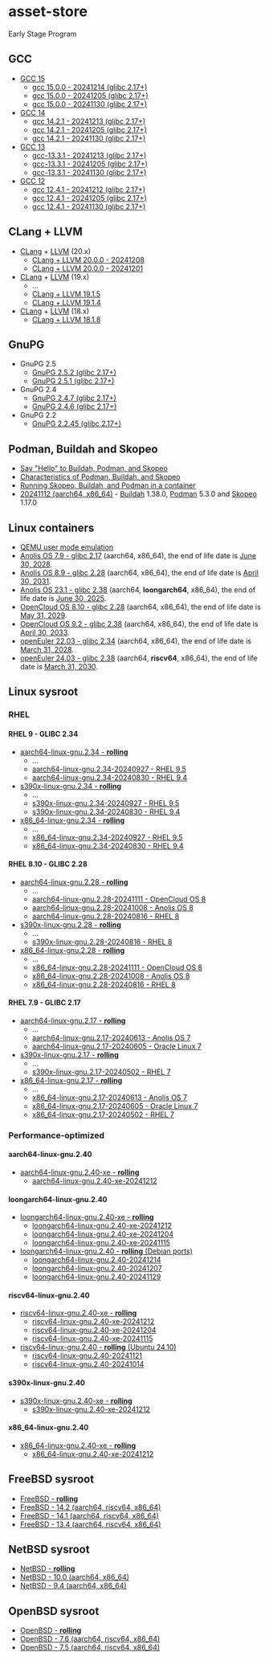# asset-store
Early Stage Program

## GCC
- [GCC 15](https://gcc.gnu.org/gcc-15/changes.html)
    - [gcc 15.0.0 - 20241214 (glibc 2.17+)](https://github.com/songdongsheng/asset-store/releases/tag/gcc-15.0.0-20241214)
    - [gcc 15.0.0 - 20241205 (glibc 2.17+)](https://github.com/songdongsheng/asset-store/releases/tag/gcc-15.0.0-20241205)
    - [gcc 15.0.0 - 20241130 (glibc 2.17+)](https://github.com/songdongsheng/asset-store/releases/tag/gcc-15.0.0-20241130)
- [GCC 14](https://gcc.gnu.org/gcc-14/changes.html)
    - [gcc 14.2.1 - 20241213 (glibc 2.17+)](https://github.com/songdongsheng/asset-store/releases/tag/gcc-14.2.1-20241213)
    - [gcc 14.2.1 - 20241205 (glibc 2.17+)](https://github.com/songdongsheng/asset-store/releases/tag/gcc-14.2.1-20241205)
    - [gcc 14.2.1 - 20241130 (glibc 2.17+)](https://github.com/songdongsheng/asset-store/releases/tag/gcc-14.2.1-20241130)
- [GCC 13](https://gcc.gnu.org/gcc-13/changes.html)
    - [gcc-13.3.1 - 20241213 (glibc 2.17+)](https://github.com/songdongsheng/asset-store/releases/tag/gcc-13.3.1-20241213)
    - [gcc-13.3.1 - 20241205 (glibc 2.17+)](https://github.com/songdongsheng/asset-store/releases/tag/gcc-13.3.1-20241205)
    - [gcc-13.3.1 - 20241130 (glibc 2.17+)](https://github.com/songdongsheng/asset-store/releases/tag/gcc-13.3.1-20241130)
- [GCC 12](https://gcc.gnu.org/gcc-12/changes.html)
    - [gcc 12.4.1 - 20241212 (glibc 2.17+)](https://github.com/songdongsheng/asset-store/releases/tag/gcc-12.4.1-20241212)
    - [gcc 12.4.1 - 20241205 (glibc 2.17+)](https://github.com/songdongsheng/asset-store/releases/tag/gcc-12.4.1-20241205)
    - [gcc 12.4.1 - 20241130 (glibc 2.17+)](https://github.com/songdongsheng/asset-store/releases/tag/gcc-12.4.1-20241130)

## CLang + LLVM
- [CLang](https://clang.llvm.org/docs/ReleaseNotes.html) + [LLVM](https://llvm.org/docs/ReleaseNotes.html) (20.x)
    - [CLang + LLVM 20.0.0 - 20241208](https://github.com/songdongsheng/asset-store/releases/tag/clang+llvm-20.0.0-20241208)
    - [CLang + LLVM 20.0.0 - 20241201](https://github.com/songdongsheng/asset-store/releases/tag/clang+llvm-20.0.0-20241201)
- [CLang](https://releases.llvm.org/19.1.0/tools/clang/docs/ReleaseNotes.html) + [LLVM](https://releases.llvm.org/19.1.0/docs/ReleaseNotes.html) (19.x)
    - ...
    - [CLang + LLVM 19.1.5](https://github.com/songdongsheng/asset-store/releases/tag/clang+llvm-19.1.5)
    - [CLang + LLVM 19.1.4](https://github.com/songdongsheng/asset-store/releases/tag/clang+llvm-19.1.4)
- [CLang](https://releases.llvm.org/18.1.8/docs/ReleaseNotes.html) + [LLVM](https://releases.llvm.org/18.1.8/tools/clang/docs/ReleaseNotes.html) (18.x)
    - [CLang + LLVM 18.1.8](https://github.com/songdongsheng/asset-store/releases/tag/clang+llvm-18.1.8)

## GnuPG
- GnuPG 2.5
    - [GnuPG 2.5.2 (glibc 2.17+)](https://github.com/songdongsheng/asset-store/releases/tag/GnuPG-2.5.2)
    - [GnuPG 2.5.1 (glibc 2.17+)](https://github.com/songdongsheng/asset-store/releases/tag/GnuPG-2.5.1)
- GnuPG 2.4
    - [GnuPG 2.4.7 (glibc 2.17+)](https://github.com/songdongsheng/asset-store/releases/tag/GnuPG-2.4.7)
    - [GnuPG 2.4.6 (glibc 2.17+)](https://github.com/songdongsheng/asset-store/releases/tag/GnuPG-2.4.6)
- GnuPG 2.2
    - [GnuPG 2.2.45 (glibc 2.17+)](https://github.com/songdongsheng/asset-store/releases/tag/GnuPG-2.2.45)

## Podman, Buildah and Skopeo
- [Say "Hello" to Buildah, Podman, and Skopeo](https://www.redhat.com/en/blog/say-hello-buildah-podman-and-skopeo)
- [Characteristics of Podman, Buildah, and Skopeo](https://docs.redhat.com/en/documentation/red_hat_enterprise_linux/9/html/building_running_and_managing_containers/assembly_starting-with-containers_building-running-and-managing-containers)
- [Running Skopeo, Buildah, and Podman in a container](https://docs.redhat.com/en/documentation/red_hat_enterprise_linux/9/html/building_running_and_managing_containers/assembly_running-skopeo-buildah-and-podman-in-a-container)
- [20241112 (aarch64, x86_64)](https://github.com/songdongsheng/asset-store/releases/tag/buildah-podman-skopeo-20241112) - [Buildah](https://github.com/containers/buildah/releases) 1.38.0, [Podman](https://github.com/containers/podman/releases) 5.3.0 and [Skopeo](https://github.com/containers/skopeo/releases) 1.17.0

## Linux containers
- [QEMU user mode emulation](https://hub.docker.com/r/songdongsheng/qemu-user-static/tags)
- [Anolis OS 7.9 - glibc 2.17](https://hub.docker.com/r/songdongsheng/anolisos/tags?name=7.9) (aarch64, x86_64), the end of life date is [June 30, 2028](https://gitee.com/anolis/rnotes/blob/master/anolis/policy/life-cycle.md).
- [Anolis OS 8.9 - glibc 2.28](https://hub.docker.com/r/songdongsheng/anolisos/tags?name=8.9) (aarch64, x86_64), the end of life date is [April 30, 2031](https://gitee.com/anolis/rnotes/blob/master/anolis/policy/life-cycle.md).
- [Anolis OS 23.1 - glibc 2.38](https://hub.docker.com/r/songdongsheng/anolisos/tags?name=23.1) (aarch64, **loongarch64**, x86_64), the end of life date is [June 30, 2025](https://gitee.com/anolis/rnotes/blob/master/anolis/policy/life-cycle.md).
- [OpenCloud OS 8.10 - glibc 2.28](https://hub.docker.com/r/songdongsheng/opencloudos/tags?name=8.10) (aarch64, x86_64), the end of life date is [May 31, 2029]( https://docs.opencloudos.org/en/release/oc_intro/).
- [OpenCloud OS 9.2 - glibc 2.38](https://hub.docker.com/r/songdongsheng/opencloudos/tags?name=9.2) (aarch64, x86_64), the end of life date is [April 30, 2033]( https://docs.opencloudos.org/en/release/oc_intro/).
- [openEuler 22.03 - glibc 2.34](https://hub.docker.com/r/songdongsheng/openeuler/tags?name=22.03) (aarch64, x86_64), the end of life date is [March 31, 2028](https://www.openeuler.org/en/other/lifecycle/).
- [openEuler 24.03 - glibc 2.38](https://hub.docker.com/r/songdongsheng/openeuler/tags?name=24.03) (aarch64, **riscv64**, x86_64), the end of life date is [March 31, 2030](https://www.openeuler.org/en/other/lifecycle/).

## Linux sysroot

### RHEL

#### RHEL 9 - GLIBC 2.34
- [aarch64-linux-gnu.2.34 - **rolling**](https://github.com/songdongsheng/asset-store/releases/tag/aarch64-linux-gnu.2.34)
    - ...
    - [aarch64-linux-gnu.2.34-20240927 - RHEL 9.5](https://github.com/songdongsheng/asset-store/releases/tag/aarch64-linux-gnu.2.34-20240927)
    - [aarch64-linux-gnu.2.34-20240830 - RHEL 9.4](https://github.com/songdongsheng/asset-store/releases/tag/aarch64-linux-gnu.2.34-20240830)
- [s390x-linux-gnu.2.34 - **rolling**](https://github.com/songdongsheng/asset-store/releases/tag/s390x-linux-gnu.2.34)
    - ...
    - [s390x-linux-gnu.2.34-20240927 - RHEL 9.5](https://github.com/songdongsheng/asset-store/releases/tag/s390x-linux-gnu.2.34-20240927)
    - [s390x-linux-gnu.2.34-20240830 - RHEL 9.4](https://github.com/songdongsheng/asset-store/releases/tag/s390x-linux-gnu.2.34-20240830)
- [x86_64-linux-gnu.2.34 - **rolling**](https://github.com/songdongsheng/asset-store/releases/tag/x86_64-linux-gnu.2.34)
    - ...
    - [x86_64-linux-gnu.2.34-20240927 - RHEL 9.5](https://github.com/songdongsheng/asset-store/releases/tag/x86_64-linux-gnu.2.34-20240927)
    - [x86_64-linux-gnu.2.34-20240830 - RHEL 9.4](https://github.com/songdongsheng/asset-store/releases/tag/x86_64-linux-gnu.2.34-20240830)

#### RHEL 8.10 - GLIBC 2.28
- [aarch64-linux-gnu.2.28 - **rolling**](https://github.com/songdongsheng/asset-store/releases/tag/aarch64-linux-gnu.2.28)
    - ...
    - [aarch64-linux-gnu.2.28-20241111 - OpenCloud OS 8](https://github.com/songdongsheng/asset-store/releases/tag/aarch64-linux-gnu.2.28-20241111)
    - [aarch64-linux-gnu.2.28-20241008 - Anolis OS 8](https://github.com/songdongsheng/asset-store/releases/tag/aarch64-linux-gnu.2.28-20241008)
    - [aarch64-linux-gnu.2.28-20240816 - RHEL 8](https://github.com/songdongsheng/asset-store/releases/tag/aarch64-linux-gnu.2.28-20240816)
- [s390x-linux-gnu.2.28 - **rolling**](https://github.com/songdongsheng/asset-store/releases/tag/s390x-linux-gnu.2.28)
    - ...
    - [s390x-linux-gnu.2.28-20240816 - RHEL 8](https://github.com/songdongsheng/asset-store/releases/tag/s390x-linux-gnu.2.28-20240816)
- [x86_64-linux-gnu.2.28 - **rolling**](https://github.com/songdongsheng/asset-store/releases/tag/x86_64-linux-gnu.2.28)
    - ...
    - [x86_64-linux-gnu.2.28-20241111 - OpenCloud OS 8](https://github.com/songdongsheng/asset-store/releases/tag/x86_64-linux-gnu.2.28-20241111)
    - [x86_64-linux-gnu.2.28-20241008 - Anolis OS 8](https://github.com/songdongsheng/asset-store/releases/tag/x86_64-linux-gnu.2.28-20241008)
    - [x86_64-linux-gnu.2.28-20240816 - RHEL 8](https://github.com/songdongsheng/asset-store/releases/tag/x86_64-linux-gnu.2.28-20240816)

#### RHEL 7.9 - GLIBC 2.17
- [aarch64-linux-gnu.2.17 - **rolling**](https://github.com/songdongsheng/asset-store/releases/tag/aarch64-linux-gnu.2.17)
    - ...
    - [aarch64-linux-gnu.2.17-20240613 - Anolis OS 7](https://github.com/songdongsheng/asset-store/releases/tag/aarch64-linux-gnu.2.17-20240613)
    - [aarch64-linux-gnu.2.17-20240605 - Oracle Linux 7](https://github.com/songdongsheng/asset-store/releases/tag/aarch64-linux-gnu.2.17-20240605)
- [s390x-linux-gnu.2.17 - **rolling**](https://github.com/songdongsheng/asset-store/releases/tag/s390x-linux-gnu.2.17)
    - ...
    - [s390x-linux-gnu.2.17-20240502 - RHEL 7](https://github.com/songdongsheng/asset-store/releases/tag/s390x-linux-gnu.2.17-20240502)
- [x86_64-linux-gnu.2.17 - **rolling**](https://github.com/songdongsheng/asset-store/releases/tag/x86_64-linux-gnu.2.17)
    - ...
    - [x86_64-linux-gnu.2.17-20240613 - Anolis OS 7](https://github.com/songdongsheng/asset-store/releases/tag/x86_64-linux-gnu.2.17-20240613)
    - [x86_64-linux-gnu.2.17-20240605 - Oracle Linux 7](https://github.com/songdongsheng/asset-store/releases/tag/x86_64-linux-gnu.2.17-20240605)
    - [x86_64-linux-gnu.2.17-20240502 - RHEL 7](https://github.com/songdongsheng/asset-store/releases/tag/x86_64-linux-gnu.2.17-20240502)

### Performance-optimized

#### aarch64-linux-gnu.2.40
- [aarch64-linux-gnu.2.40-xe - **rolling**](https://github.com/songdongsheng/asset-store/releases/tag/aarch64-linux-gnu.2.40-xe)
    - [aarch64-linux-gnu.2.40-xe-20241212](https://github.com/songdongsheng/asset-store/releases/tag/aarch64-linux-gnu.2.40-xe-20241212)

#### loongarch64-linux-gnu.2.40
- [loongarch64-linux-gnu.2.40-xe - **rolling**](https://github.com/songdongsheng/asset-store/releases/tag/loongarch64-linux-gnu.2.40-xe)
    - [loongarch64-linux-gnu.2.40-xe-20241212](https://github.com/songdongsheng/asset-store/releases/tag/loongarch64-linux-gnu.2.40-xe-20241212)
    - [loongarch64-linux-gnu.2.40-xe-20241204](https://github.com/songdongsheng/asset-store/releases/tag/loongarch64-linux-gnu.2.40-xe-20241204)
    - [loongarch64-linux-gnu.2.40-xe-20241115](https://github.com/songdongsheng/asset-store/releases/tag/loongarch64-linux-gnu.2.40-xe-20241115)
- [loongarch64-linux-gnu.2.40 - **rolling** (Debian ports)](https://github.com/songdongsheng/asset-store/releases/tag/loongarch64-linux-gnu.2.40)
    - [loongarch64-linux-gnu.2.40-20241214](https://github.com/songdongsheng/asset-store/releases/tag/loongarch64-linux-gnu.2.40-20241214)
    - [loongarch64-linux-gnu.2.40-20241207](https://github.com/songdongsheng/asset-store/releases/tag/loongarch64-linux-gnu.2.40-20241207)
    - [loongarch64-linux-gnu.2.40-20241129](https://github.com/songdongsheng/asset-store/releases/tag/loongarch64-linux-gnu.2.40-20241129)

#### riscv64-linux-gnu.2.40
- [riscv64-linux-gnu.2.40-xe - **rolling**](https://github.com/songdongsheng/asset-store/releases/tag/riscv64-linux-gnu.2.40-xe)
    - [riscv64-linux-gnu.2.40-xe-20241212](https://github.com/songdongsheng/asset-store/releases/tag/riscv64-linux-gnu.2.40-xe-20241212)
    - [riscv64-linux-gnu.2.40-xe-20241204](https://github.com/songdongsheng/asset-store/releases/tag/riscv64-linux-gnu.2.40-xe-20241204)
    - [riscv64-linux-gnu.2.40-xe-20241115](https://github.com/songdongsheng/asset-store/releases/tag/riscv64-linux-gnu.2.40-xe-20241115)
- [riscv64-linux-gnu.2.40 - **rolling** (Ubuntu 24.10)](https://github.com/songdongsheng/asset-store/releases/tag/riscv64-linux-gnu.2.40)
    - [riscv64-linux-gnu.2.40-20241121](https://github.com/songdongsheng/asset-store/releases/tag/riscv64-linux-gnu.2.40-20241121)
    - [riscv64-linux-gnu.2.40-20241014](https://github.com/songdongsheng/asset-store/releases/tag/riscv64-linux-gnu.2.40-20241014)

#### s390x-linux-gnu.2.40
- [s390x-linux-gnu.2.40-xe - **rolling**](https://github.com/songdongsheng/asset-store/releases/tag/s390x-linux-gnu.2.40-xe)
    - [s390x-linux-gnu.2.40-xe-20241212](https://github.com/songdongsheng/asset-store/releases/tag/s390x-linux-gnu.2.40-xe-20241212)

#### x86_64-linux-gnu.2.40
- [x86_64-linux-gnu.2.40-xe - **rolling**](https://github.com/songdongsheng/asset-store/releases/tag/x86_64-linux-gnu.2.40-xe)
    - [x86_64-linux-gnu.2.40-xe-20241212](https://github.com/songdongsheng/asset-store/releases/tag/x86_64-linux-gnu.2.40-xe-20241212)

## FreeBSD sysroot
- [FreeBSD - **rolling**](https://github.com/songdongsheng/asset-store/releases/tag/freebsd-sysroot)
- [FreeBSD - 14.2 (aarch64, riscv64, x86_64)](https://github.com/songdongsheng/asset-store/releases/tag/freebsd-sysroot-14.2)
- [FreeBSD - 14.1 (aarch64, riscv64, x86_64)](https://github.com/songdongsheng/asset-store/releases/tag/freebsd-sysroot-14.1)
- [FreeBSD - 13.4 (aarch64, riscv64, x86_64)](https://github.com/songdongsheng/asset-store/releases/tag/freebsd-sysroot-13.4)

## NetBSD sysroot
- [NetBSD - **rolling**](https://github.com/songdongsheng/asset-store/releases/tag/netbsd-sysroot)
- [NetBSD - 10.0 (aarch64, x86_64)](https://github.com/songdongsheng/asset-store/releases/tag/netbsd-sysroot-10.0)
- [NetBSD - 9.4 (aarch64, x86_64)](https://github.com/songdongsheng/asset-store/releases/tag/netbsd-sysroot-9.4)

## OpenBSD sysroot
- [OpenBSD - **rolling**](https://github.com/songdongsheng/asset-store/releases/tag/openbsd-sysroot)
- [OpenBSD - 7.6 (aarch64, riscv64, x86_64)](https://github.com/songdongsheng/asset-store/releases/tag/openbsd-sysroot-7.6)
- [OpenBSD - 7.5 (aarch64, riscv64, x86_64)](https://github.com/songdongsheng/asset-store/releases/tag/openbsd-sysroot-7.5)
